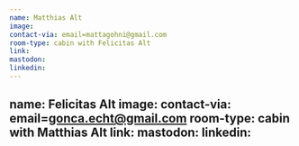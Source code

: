 ```yaml
---
name: Matthias Alt
image:
contact-via: email=mattagohni@gmail.com
room-type: cabin with Felicitas Alt
link:
mastodon:
linkedin:
---
```

name: Felicitas Alt
image:
contact-via: email=gonca.echt@gmail.com
room-type: cabin with Matthias Alt
link:
mastodon:
linkedin:
---
